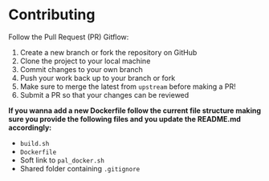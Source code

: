 # Contributing
Follow the Pull Request (PR) Gitflow:
1. Create a new branch or fork the repository on GitHub
2. Clone the project to your local machine
3. Commit changes to your own branch
4. Push your work back up to your branch or fork
6. Make sure to merge the latest from `upstream` before making a PR!
7. Submit a PR so that your changes can be reviewed

**If you wanna add a new Dockerfile follow the current file structure making sure you provide the following files and you update the README.md accordingly:**
* `build.sh`
* `Dockerfile`
* Soft link to `pal_docker.sh`
* Shared folder containing `.gitignore`
